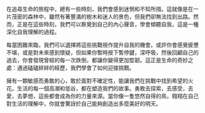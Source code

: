 在追尋生命的旅程中，總有一些時刻，我們會感到迷惘和不知所措。這就像是在一片茂密的森林中，雖然有著豐滿的樹木和迷人的景色，但我們卻無法找到出路。然而，正是在這些時刻，我們可以察覺到自己的內心聲音，學會傾聽自我，這是一種深化自我理解的過程。

每當困難來臨，我們可以選擇將這些挑戰視作提升自我的機會。或許你會感覺疲憊不堪，或是對未來感到懷疑，但如果你暫時按下暫停鍵，深呼吸，然後回顧自己的過去，你會發現曾經的每一次跌倒，都讓你變得更加堅韌。這正是生命的奇妙之處：通過磕磕絆絆的經歷，我們學會了如何迎接挑戰。

擁有一顆敏感而勇敢的心，敢於面對不確定性，能讓我們在挑戰中找到希望的火花。生活的每一個高潮和低谷，都在塑造我們的故事。勇敢去探索，去感受，去愛，去夢想，這些都會成為你的力量來源。當你像一隻悠然自得的鳥，翱翔在自己對生活的理解中，你就會驚訝於自己能夠創造出多麼美好的明天。